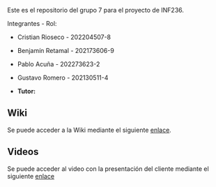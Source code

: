 Este es el repositorio del grupo 7 para el proyecto de INF236.

Integrantes - Rol:
* Cristian Rioseco - 202204507-8
* Benjamín Retamal - 202173606-9
* Pablo Acuña - 202273623-2
* Gustavo Romero - 202130511-4

* **Tutor:** 

## Wiki

Se puede acceder a la Wiki mediante el siguiente [enlace](https://gitlab.com/gustavorg200306/grupo07-2025-proyinf/-/wikis/home).

## Videos

Se puede acceder al video con la presentación del cliente mediante el siguiente [enlace]()
